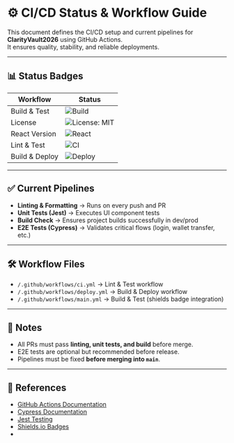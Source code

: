 # ⚙️ CI/CD Status & Workflow Guide

This document defines the CI/CD setup and current pipelines for **ClarityVault2026** using GitHub Actions.  
It ensures quality, stability, and reliable deployments.

---

## 📊 Status Badges

| Workflow          | Status                                                                 |
|-------------------|------------------------------------------------------------------------|
| Build & Test      | ![Build](https://img.shields.io/github/actions/workflow/status/Adnanmd76/ClarityVault2026/main.yml?branch=main) |
| License           | ![License: MIT](https://img.shields.io/badge/License-MIT-yellow.svg) |
| React Version     | ![React](https://img.shields.io/badge/React-18.2.0-61DAFB?logo=react) |
| Lint & Test       | ![CI](https://github.com/Adnanmd76/ClarityVault2026/actions/workflows/ci.yml/badge.svg) |
| Build & Deploy    | ![Deploy](https://github.com/Adnanmd76/ClarityVault2026/actions/workflows/deploy.yml/badge.svg) |

---

## ✅ Current Pipelines

- **Linting & Formatting** → Runs on every push and PR  
- **Unit Tests (Jest)** → Executes UI component tests  
- **Build Check** → Ensures project builds successfully in dev/prod  
- **E2E Tests (Cypress)** → Validates critical flows (login, wallet transfer, etc.)  

---

## 🛠 Workflow Files

- `/.github/workflows/ci.yml` → Lint & Test workflow  
- `/.github/workflows/deploy.yml` → Build & Deploy workflow  
- `/.github/workflows/main.yml` → Build & Test (shields badge integration)  

---

## 📝 Notes

- All PRs must pass **linting, unit tests, and build** before merge.  
- E2E tests are optional but recommended before release.  
- Pipelines must be fixed **before merging into `main`**.  

---

## 🔗 References

- [GitHub Actions Documentation](https://docs.github.com/en/actions)  
- [Cypress Documentation](https://www.cypress.io/)  
- [Jest Testing](https://jestjs.io/)  
- [Shields.io Badges](https://shields.io/)
- 
